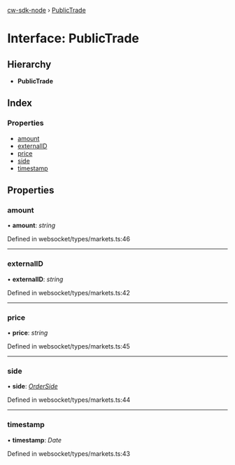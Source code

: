 [cw-sdk-node](../README.md) › [PublicTrade](publictrade.md)

# Interface: PublicTrade

## Hierarchy

* **PublicTrade**

## Index

### Properties

* [amount](publictrade.md#amount)
* [externalID](publictrade.md#externalid)
* [price](publictrade.md#price)
* [side](publictrade.md#side)
* [timestamp](publictrade.md#timestamp)

## Properties

###  amount

• **amount**: *string*

Defined in websocket/types/markets.ts:46

___

###  externalID

• **externalID**: *string*

Defined in websocket/types/markets.ts:42

___

###  price

• **price**: *string*

Defined in websocket/types/markets.ts:45

___

###  side

• **side**: *[OrderSide](../README.md#orderside)*

Defined in websocket/types/markets.ts:44

___

###  timestamp

• **timestamp**: *Date*

Defined in websocket/types/markets.ts:43
